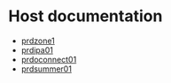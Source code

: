 # Host documentation

- [prdzone1](./prdzone1.md)
- [prdipa01](./prdipa01.md)
- [prdoconnect01](./prdoconnect01.md)
- [prdsummer01](./prdsummer01.md)
